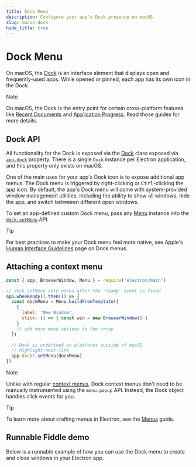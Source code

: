 ```yaml
---
title: Dock Menu
description: Configure your app's Dock presence on macOS.
slug: macos-dock
hide_title: true
---
```


# Dock Menu

On macOS, the [Dock](https://support.apple.com/en-ca/guide/mac-help/mh35859/mac) is an interface
element that displays open and frequently-used apps. While opened or pinned, each app has its own
icon in the Dock.

> [!NOTE]
> On macOS, the Dock is the entry point for certain cross-platform features like
> [Recent Documents](./recent-documents.md) and [Application Progress](./progress-bar.md).
> Read those guides for more details.

## Dock API

All functionality for the Dock is exposed via the [Dock](../api/dock.md) class exposed via
[`app.dock`](../api/app.md#appdock-macos-readonly) property. There is a single `Dock` instance per
Electron application, and this property only exists on macOS.

One of the main uses for your app's Dock icon is to expose additional app menus. The Dock menu is
triggered by right-clicking or <kbd>Ctrl</kbd>-clicking the app icon. By default, the app's Dock menu
will come with system-provided window management utilities, including the ability to show all windows,
hide the app, and switch betweeen different open windows.

To set an app-defined custom Dock menu, pass any [Menu](../api/menu.md) instance into the
[`dock.setMenu`](../api/dock.md#docksetmenumenu-macos) API.

> [!TIP]
> For best practices to make your Dock menu feel more native, see Apple's
> [Human Interface Guidelines](https://developer.apple.com/design/human-interface-guidelines/dock-menus)
> page on Dock menus.

## Attaching a context menu

```js title='Setting a Dock menu'
const { app, BrowserWindow, Menu } = require('electron/main')

// dock.setMenu only works after the 'ready' event is fired
app.whenReady().then(() => {
  const dockMenu = Menu.buildFromTemplate([
    {
      label: 'New Window',
      click: () => { const win = new BrowserWindow() }
    }
    // add more menu options to the array
  ])

  // Dock is undefined on platforms outside of macOS
  // highlight-next-line
  app.dock?.setMenu(dockMenu)
})
```

> [!NOTE]
> Unlike with regular [context menus](./context-menu.md), Dock context menus don't need to be
> manually instrumented using the `menu.popup` API. Instead, the Dock object handles click events
> for you.

> [!TIP]
> To learn more about crafting menus in Electron, see the [Menus](./menus.md#building-menus) guide.

## Runnable Fiddle demo

Below is a runnable example of how you can use the Dock menu to create and close windows in your
Electron app.

```fiddle docs/latest/fiddles/menus/dock-menu
```

